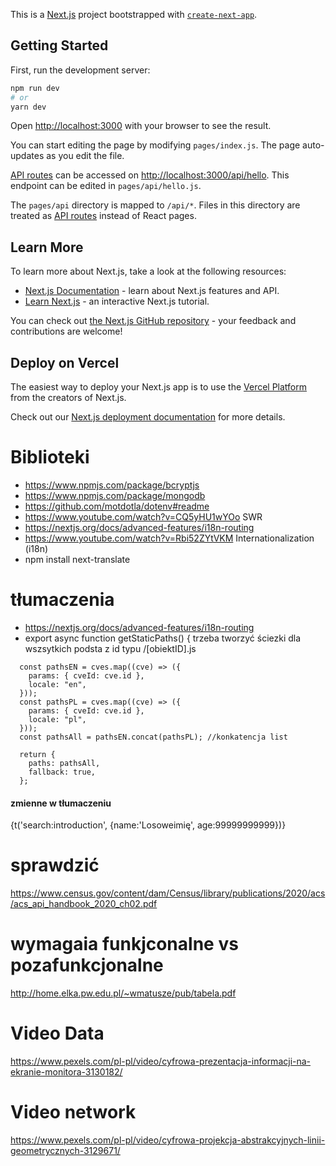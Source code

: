 This is a [Next.js](https://nextjs.org/) project bootstrapped with [`create-next-app`](https://github.com/vercel/next.js/tree/canary/packages/create-next-app).

## Getting Started

First, run the development server:

```bash
npm run dev
# or
yarn dev
```

Open [http://localhost:3000](http://localhost:3000) with your browser to see the result.

You can start editing the page by modifying `pages/index.js`. The page auto-updates as you edit the file.

[API routes](https://nextjs.org/docs/api-routes/introduction) can be accessed on [http://localhost:3000/api/hello](http://localhost:3000/api/hello). This endpoint can be edited in `pages/api/hello.js`.

The `pages/api` directory is mapped to `/api/*`. Files in this directory are treated as [API routes](https://nextjs.org/docs/api-routes/introduction) instead of React pages.

## Learn More

To learn more about Next.js, take a look at the following resources:

- [Next.js Documentation](https://nextjs.org/docs) - learn about Next.js features and API.
- [Learn Next.js](https://nextjs.org/learn) - an interactive Next.js tutorial.

You can check out [the Next.js GitHub repository](https://github.com/vercel/next.js/) - your feedback and contributions are welcome!

## Deploy on Vercel

The easiest way to deploy your Next.js app is to use the [Vercel Platform](https://vercel.com/new?utm_medium=default-template&filter=next.js&utm_source=create-next-app&utm_campaign=create-next-app-readme) from the creators of Next.js.

Check out our [Next.js deployment documentation](https://nextjs.org/docs/deployment) for more details.


# Biblioteki
- https://www.npmjs.com/package/bcryptjs
- https://www.npmjs.com/package/mongodb
- https://github.com/motdotla/dotenv#readme
- https://www.youtube.com/watch?v=CQ5yHU1wYOo SWR
- https://nextjs.org/docs/advanced-features/i18n-routing 
- https://www.youtube.com/watch?v=Rbi52ZYtVKM  Internationalization (i18n)
- npm install next-translate

# tłumaczenia
- https://nextjs.org/docs/advanced-features/i18n-routing
- export async function getStaticPaths() { trzeba tworzyć ściezki dla wszsytkich podsta z id typu /[obiektID].js
```
  const pathsEN = cves.map((cve) => ({
    params: { cveId: cve.id },
    locale: "en",
  }));
  const pathsPL = cves.map((cve) => ({
    params: { cveId: cve.id },
    locale: "pl",
  }));
  const pathsAll = pathsEN.concat(pathsPL); //konkatencja list

  return {
    paths: pathsAll,
    fallback: true,
  };
```

#### zmienne w tłumaczeniu
<p>{t('search:introduction', {name:'Losoweimię', age:99999999999})}</p> 

# sprawdzić
https://www.census.gov/content/dam/Census/library/publications/2020/acs/acs_api_handbook_2020_ch02.pdf

# wymagaia funkjconalne vs pozafunkcjonalne
http://home.elka.pw.edu.pl/~wmatusze/pub/tabela.pdf

# Video Data 
https://www.pexels.com/pl-pl/video/cyfrowa-prezentacja-informacji-na-ekranie-monitora-3130182/
# Video network
https://www.pexels.com/pl-pl/video/cyfrowa-projekcja-abstrakcyjnych-linii-geometrycznych-3129671/


